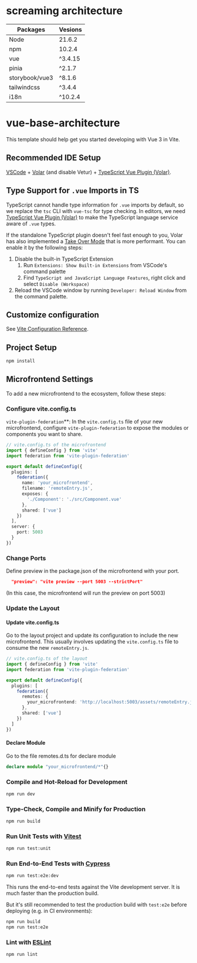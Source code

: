 # screaming architecture


| Packages       | Vesions |
| -------------- | ------- |
| Node           | 21.6.2  |
| npm            | 10.2.4  |
| vue            | ^3.4.15 |
| pinia          | ^2.1.7  |
| storybook/vue3 | ^8.1.6  |
| tailwindcss    | ^3.4.4  |
| i18n           | ^10.2.4 |

# vue-base-architecture

This template should help get you started developing with Vue 3 in Vite.

## Recommended IDE Setup

[VSCode](https://code.visualstudio.com/) + [Volar](https://marketplace.visualstudio.com/items?itemName=Vue.volar) (and disable Vetur) + [TypeScript Vue Plugin (Volar)](https://marketplace.visualstudio.com/items?itemName=Vue.vscode-typescript-vue-plugin).

## Type Support for `.vue` Imports in TS

TypeScript cannot handle type information for `.vue` imports by default, so we replace the `tsc` CLI with `vue-tsc` for type checking. In editors, we need [TypeScript Vue Plugin (Volar)](https://marketplace.visualstudio.com/items?itemName=Vue.vscode-typescript-vue-plugin) to make the TypeScript language service aware of `.vue` types.

If the standalone TypeScript plugin doesn't feel fast enough to you, Volar has also implemented a [Take Over Mode](https://github.com/johnsoncodehk/volar/discussions/471#discussioncomment-1361669) that is more performant. You can enable it by the following steps:

1. Disable the built-in TypeScript Extension
   1. Run `Extensions: Show Built-in Extensions` from VSCode's command palette
   2. Find `TypeScript and JavaScript Language Features`, right click and select `Disable (Workspace)`
2. Reload the VSCode window by running `Developer: Reload Window` from the command palette.

## Customize configuration

See [Vite Configuration Reference](https://vitejs.dev/config/).

## Project Setup

```sh
npm install
```

## Microfrontend Settings

To add a new microfrontend to the ecosystem, follow these steps:

### Configure vite.config.ts

`vite-plugin-federation`\*\*: In the `vite.config.ts` file of your new microfrontend, configure `vite-plugin-federation` to expose the modules or components you want to share.

```typescript
// vite.config.ts of the microfrontend
import { defineConfig } from 'vite'
import federation from 'vite-plugin-federation'

export default defineConfig({
  plugins: [
    federation({
      name: 'your_microfrontend',
      filename: 'remoteEntry.js',
      exposes: {
        './Component': './src/Component.vue'
      },
      shared: ['vue']
    })
  ],
  server: {
    port: 5003
  }
})
```

### Change Ports

Define preview in the package.json of the microfrontend with your port.

```json
  "preview": "vite preview --port 5003 --strictPort"
```

(In this case, the microfrontend will run the preview on port 5003)

### Update the Layout

#### Update vite.config.ts

Go to the layout project and update its configuration to include the new microfrontend. This usually involves updating the `vite.config.ts` file to consume the new `remoteEntry.js`.

```typescript
// vite.config.ts of the layout
import { defineConfig } from 'vite'
import federation from 'vite-plugin-federation'

export default defineConfig({
  plugins: [
    federation({
      remotes: {
        your_microfrontend: 'http://localhost:5003/assets/remoteEntry.js'
      },
      shared: ['vue']
    })
  ]
})
```

#### Declare Module

Go to the file remotes.d.ts for declare module

```typescript
declare module "your_microfrontend/*"{}
```

### Compile and Hot-Reload for Development

```sh
npm run dev
```

### Type-Check, Compile and Minify for Production

```sh
npm run build
```

### Run Unit Tests with [Vitest](https://vitest.dev/)

```sh
npm run test:unit
```

### Run End-to-End Tests with [Cypress](https://www.cypress.io/)

```sh
npm run test:e2e:dev
```

This runs the end-to-end tests against the Vite development server.
It is much faster than the production build.

But it's still recommended to test the production build with `test:e2e` before deploying (e.g. in CI environments):

```sh
npm run build
npm run test:e2e
```

### Lint with [ESLint](https://eslint.org/)

```sh
npm run lint
```
